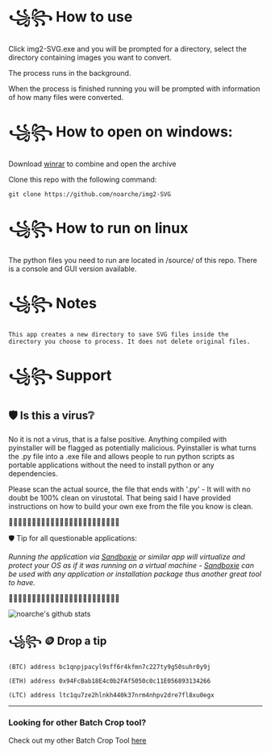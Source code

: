 #  ꧁꧂ How to use

  Click img2-SVG.exe and you will be prompted for a directory, select the directory containing images you want to convert. 

  The process runs in the background. 

  When the process is finished running you will be prompted with information of how many files were converted.


#  ꧁꧂ How to open on windows:

  Download [winrar](https://www.rarlab.com/rar/winrar-x64-701.exe) to combine and open the archive
  
  Clone this repo with the following command: 

    git clone https://github.com/noarche/img2-SVG

    
 # ꧁꧂  How to run on linux
  The python files you need to run are located in /source/ of this repo. There is a console and GUI version available. 



  #  ꧁꧂ Notes

    This app creates a new directory to save SVG files inside the directory you choose to process. It does not delete original files. 

  #  ꧁꧂ Support

## 🛡️ Is this a virus❔

No it is not a virus, that is a false positive. Anything compiled with pyinstaller will be flagged as potentially malicious. Pyinstaller is what turns the .py file into a .exe file and allows people to run python scripts as portable applications without the need to install python or any dependencies.  

Please scan the actual source, the file that ends with '.py' -  It will with no doubt be 100% clean on virustotal.  That being said I have provided instructions on how to build your own exe from the file you know is clean. 


🔻🔻🔻🔻🔻🔻🔻🔻🔻🔻🔻🔻🔻🔻🔻🔻🔻🔻🔻🔻🔻🔻🔻🔻

🛡️ Tip for all questionable applications: 

*Running the application via [Sandboxie](https://sandboxie-plus.com/downloads/) or similar app will virtualize and protect your OS as if it was running on a virtual machine - [Sandboxie](https://sandboxie-plus.com/downloads/) can be used with any application or installation package thus another great tool to have.* 

🔺🔺🔺🔺🔺🔺🔺🔺🔺🔺🔺🔺🔺🔺🔺🔺🔺🔺🔺🔺🔺🔺🔺🔺



![noarche's github stats](https://github-readme-stats.vercel.app/api?username=noarche)




## ꧁꧂ 🪙 Drop a tip

    (BTC) address bc1qnpjpacyl9sff6r4kfmn7c227ty9g50suhr0y9j
    
    (ETH) address 0x94FcBab18E4c0b2FAf5050c0c11E056893134266
    
    (LTC) address ltc1qu7ze2hlnkh440k37nrm4nhpv2dre7fl8xu0egx


------------------------------------------------

### Looking for other Batch Crop tool?

Check out my other Batch Crop Tool [here](https://github.com/noarche/AutoCrop)

